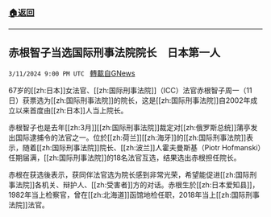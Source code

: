 ###  [:house:返回](README.md)
---


## 赤根智子当选国际刑事法院院长　日本第一人
`3/11/2024 9:00 PM UTC ` [轉載自GNews](https://gnews.org/articles/2385317)

67岁的[[zh:日本]]女法官、[[zh:国际刑事法院]]（ICC）法官赤根智子周一（11日）获票选为[[zh:国际刑事法院]]的院长，这是[[zh:国际刑事法院]]自2002年成立以来首度由[[zh:日本]]人当上院长。

赤根智子也是去年[[zh:3月]][[zh:国际刑事法院]]裁定对[[zh:俄罗斯总统]]蒲亭发出国际逮捕令的法官之一。位於[[zh:荷兰]][[zh:海牙]]的[[zh:国际刑事法院]]表示，随着[[zh:国际刑事法院]]院长、[[zh:波兰]]人霍夫曼斯基（Piotr Hofmanski）任期届满，[[zh:国际刑事法院]]的18名法官互选，结果选出赤根担任院长。

赤根在获选後表示，获同伴法官选为院长感到非常光荣，希望能促进[[zh:国际刑事法院]]各机关、辩护人、[[zh:受害者]]方的对话。赤根生於[[zh:日本爱知县]]，1982年当上检察官，曾在[[zh:北海道]]函馆地检任职，2018年当上[[zh:国际刑事法院]]法官。
